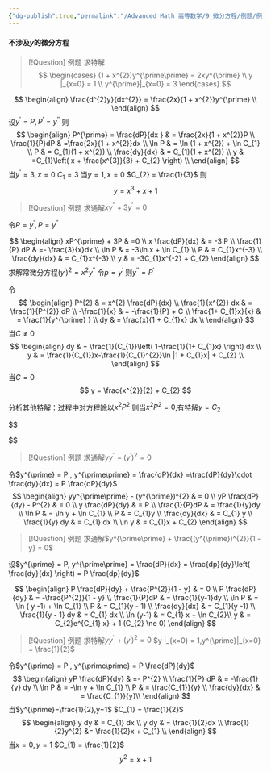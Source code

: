 ```yaml
---
{"dg-publish":true,"permalink":"/Advanced Math 高等数学/9_微分方程/例题/例题：可降阶微分方程/","tags":["高数","微积分","例题"]}
---
```


#### 不涉及$y$的微分方程

> [!Question] 例题
> 求特解
> $$
> \begin{cases}
> (1 + x^{2})y^{\prime\prime}  = 2xy^{\prime} \\
> y |_{x=0}  = 1 \\
> y^{\prime}|_{x=0} = 3
> \end{cases}
> $$
> 

$$
\begin{align}
\frac{d^{2}y}{dx^{2}} = \frac{2x}{1 + x^{2}}y^{\prime} \\  
\end{align}
$$
设$y^{\prime} = P , P^{\prime} = y^{\prime\prime}$
则
$$
\begin{align}
P^{\prime} = \frac{dP}{dx }  & = \frac{2x}{1 +  x^{2}}P  \\
\frac{1}{P}dP  & =\frac{2x}{1 + x^{2}}dx \\
\ln P & = \ln (1 + x^{2}) + \ln C_{1} \\
P  & = C_{1}(1 + x^{2}) \\
\frac{dy}{dx} &  = C_{1}(1 + x^{2}) \\
y  & =C_{1}\left( x + \frac{x^{3}}{3} + C_{2} \right) \\
\end{align}
$$
当$y^{\prime} = 3 , x = 0$
$C_{1} = 3$
当$y = 1, x= 0$
$C_{2} = \frac{1}{3}$
则
$$
y = x^{3} + x + 1
$$
> [!Question] 例题
> 求通解$xy^{\prime\prime} + 3y^{\prime} = 0$

令$P =y^{\prime} , P = y^{\prime\prime}$

$$
\begin{align}
xP^{\prime} + 3P  &  =0 \\
x \frac{dP}{dx}   & = -3 P \\
\frac{1}{P} dP  & =- \frac{3}{x}dx \\
\ln P  &  = -3\ln x + \ln C_{1} \\
P  & = C_{1}x^{-3} \\
\frac{dy}{dx} & = C_{1}x^{-3} \\
y  & = -3C_{1}x^{-2} + C_{2}
\end{align}
$$
求解常微分方程$(y^{\prime})^{2} = x^{2} y^{\prime\prime}$
令$p = y^{\prime}$
则$y^{\prime\prime} = P^{\prime}$

令
$$
\begin{align} 
P^{2}  & = x^{2} \frac{dP}{dx} \\
\frac{1}{x^{2}} dx  & = \frac{1}{P^{2}} dP \\
-\frac{1}{x} & = -\frac{1}{P} + C \\
\frac{1+ C_{1}x}{x} & = \frac{1}{y^{\prime} } \\
dy & =  \frac{x}{1 + C_{1}x} dx \\
\end{align}
$$
当$C \ne 0$
$$
\begin{align}
dy  & = \frac{1}{C_{1}}\left( 1-\frac{1}{1+ C_{1}x} \right) dx \\
y & = \frac{1}{C_{1}}x-\frac{1}{C_{1}^{2}}\ln |1 + C_{1}x| + C_{2} \\
\end{align}
$$
当$C = 0$
$$
y = \frac{x^{2}}{2} + C_{2}
$$

分析其他特解：过程中对方程除以$x^{2}P^{2}$
则当$x^{2}P^{2} = 0$,有特解$y = C_{2}$


$$

$$



> [!Question] 例题
> 求通解$yy^{\prime\prime} - (y^{\prime})^{2} = 0$
> 

令$y^{\prime} = P , y^{\prime\prime} = \frac{dP}{dx} =\frac{dP}{dy}\cdot \frac{dy}{dx} = P \frac{dP}{dy}$
$$
\begin{align}
yy^{\prime\prime} - (y^{\prime})^{2}  & = 0 \\
yP \frac{dP}{dy} - P^{2}  & = 0 \\
y \frac{dP}{dy} &  = P  \\
\frac{1}{P}dP &  = \frac{1}{y}dy \\
\ln P &  = \ln y + \ln C_{1} \\
P  & = C_{1}y \\
\frac{dy}{dx}  & = C_{1} y \\
\frac{1}{y} dy  & = C_{1} dx \\
\ln y  & = C_{1}x  + C_{2}
\end{align}
$$

> [!Question] 例题
> 求通解$y^{\prime\prime} + \frac{(y^{\prime})^{2}}{1 - y} = 0$

设$y^{\prime} = P, y^{\prime\prime} = \frac{dP}{dx} = \frac{dp}{dy}\left( \frac{dy}{dx} \right) = P \frac{dp}{dy}$

$$
\begin{align}
P \frac{dP}{dy} + \frac{P^{2}}{1 - y}  & = 0 \\
P \frac{dP}{dy}  & = -\frac{P^{2}}{1 - y}  \\
\frac{1}{P}dP & = \frac{1}{y-1}dy \\
\ln P  & = \ln ( y -1) + \ln C_{1} \\
P & = C_{1}(y - 1) \\
\frac{dy}{dx}  & = C_{1}(y -1) \\
\frac{1}{y - 1} dy  &  = C_{1} dx \\
\ln (y-1)  & = C_{1} x   + \ln C_{2}\\
y & = C_{2}e^{C_{1} x} +  1 (C_{2} \ne 0)
\end{align}
$$

> [!Question] 例题
> 求特解$yy^{\prime\prime} + (y^{\prime})^{2} = 0$
> $y |_{x=0} = 1,y^{\prime}|_{x=0} = \frac{1}{2}$

令$y^{\prime} = P , y^{\prime\prime} = P \frac{dP}{dy}$
$$
\begin{align}
yP \frac{dP}{dy} & =- P^{2} \\
\frac{1}{P} dP  &  = -\frac{1}{y} dy \\
\ln P  & = -\ln y + \ln C_{1} \\
P &  = \frac{C_{1}}{y} \\
\frac{dy}{dx} & = \frac{C_{1}}{y}\\
\end{align}
$$
当$y^{\prime}=\frac{1}{2},y=1$
$C_{1} = \frac{1}{2}$
$$
\begin{align}
y dy  & = C_{1} dx \\
y dy  &  = \frac{1}{2}dx \\
\frac{1}{2}y^{2} &= \frac{1}{2}x + C_{1} \\
\end{align}
$$
当$x=0 , y = 1$
$C_{1} = \frac{1}{2}$
$$
y^{2} = x + 1
$$

